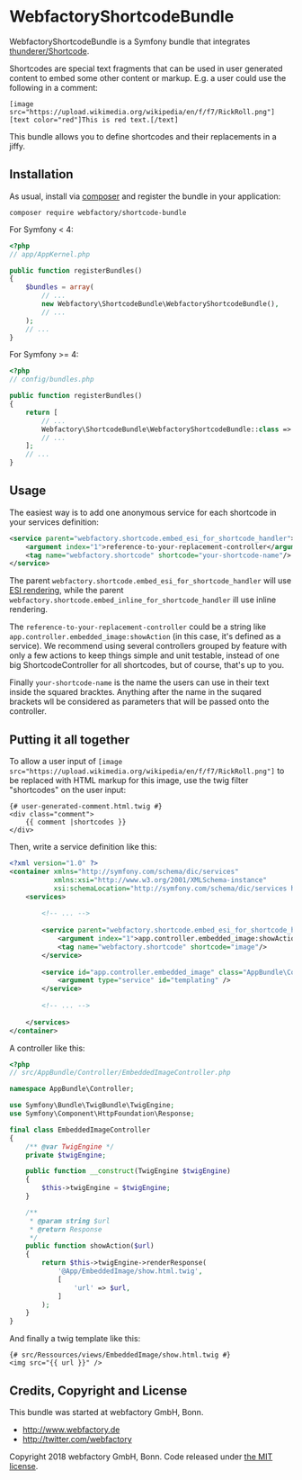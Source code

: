 # WebfactoryShortcodeBundle

WebfactoryShortcodeBundle is a Symfony bundle that integrates [thunderer/Shortcode](https://github.com/thunderer/Shortcode).

Shortcodes are special text fragments that can be used in user generated content to embed some other content or markup.
E.g. a user could use the following in a comment: 

```
[image src="https://upload.wikimedia.org/wikipedia/en/f/f7/RickRoll.png"]
[text color="red"]This is red text.[/text]
```

This bundle allows you to define shortcodes and their replacements in a jiffy.
 

## Installation

As usual, install via [composer](https://getcomposer.org/) and register the bundle in your application:

    composer require webfactory/shortcode-bundle

For Symfony < 4:

```php
<?php
// app/AppKernel.php

public function registerBundles()
{
    $bundles = array(
        // ...
        new Webfactory\ShortcodeBundle\WebfactoryShortcodeBundle(),
        // ...
    );
    // ...
}
```

For Symfony >= 4:

```php
<?php
// config/bundles.php

public function registerBundles()
{
    return [
        // ...
        Webfactory\ShortcodeBundle\WebfactoryShortcodeBundle::class => ['all' => true],
        // ...
    ];
    // ...
}
```


## Usage

The easiest way is to add one anonymous service for each shortcode in your services definition:

```xml  
<service parent="webfactory.shortcode.embed_esi_for_shortcode_handler">
    <argument index="1">reference-to-your-replacement-controller</argument>
    <tag name="webfactory.shortcode" shortcode="your-shortcode-name"/>
</service>
```

The parent ```webfactory.shortcode.embed_esi_for_shortcode_handler``` will use [ESI rendering](https://symfony.com/doc/current/http_cache/esi.html),
while the parent ```webfactory.shortcode.embed_inline_for_shortcode_handler``` ill use inline rendering.

The ```reference-to-your-replacement-controller``` could be a string like ```app.controller.embedded_image:showAction```
(in this case, it's defined as a service). We recommend using several controllers grouped by feature with only a few
actions to keep things simple and unit testable, instead of one big ShortcodeController for all shortcodes, but of
course, that's up to you.

Finally ```your-shortcode-name``` is the name the users can use in their text inside the squared bracktes. Anything
after the name in the suqared brackets wll be considered as parameters that will be passed onto the controller.   

## Putting it all together

To allow a user input of ```[image src="https://upload.wikimedia.org/wikipedia/en/f/f7/RickRoll.png"]``` to be replaced
with HTML markup for this image, use the twig filter "shortcodes" on the user input:

```twig
{# user-generated-comment.html.twig #}
<div class="comment">
    {{ comment |shortcodes }}
</div>
```

Then, write a service definition like this:

```xml  
<?xml version="1.0" ?>
<container xmlns="http://symfony.com/schema/dic/services"
           xmlns:xsi="http://www.w3.org/2001/XMLSchema-instance"
           xsi:schemaLocation="http://symfony.com/schema/dic/services http://symfony.com/schema/dic/services/services-1.0.xsd">
    <services>
    
        <!-- ... -->
        
        <service parent="webfactory.shortcode.embed_esi_for_shortcode_handler">
            <argument index="1">app.controller.embedded_image:showAction</argument>
            <tag name="webfactory.shortcode" shortcode="image"/>
        </service>
        
        <service id="app.controller.embedded_image" class="AppBundle\Controller\EmbeddedImageController">
            <argument type="service" id="templating" />
        </service>
        
        <!-- ... -->
        
    </services>
</container>
```

A controller like this:

```php
<?php
// src/AppBundle/Controller/EmbeddedImageController.php

namespace AppBundle\Controller;

use Symfony\Bundle\TwigBundle\TwigEngine;
use Symfony\Component\HttpFoundation\Response;

final class EmbeddedImageController
{
    /** @var TwigEngine */
    private $twigEngine;

    public function __construct(TwigEngine $twigEngine)
    {
        $this->twigEngine = $twigEngine;
    }

    /**
     * @param string $url
     * @return Response
     */
    public function showAction($url)
    {
        return $this->twigEngine->renderResponse(
            '@App/EmbeddedImage/show.html.twig',
            [
                'url' => $url,
            ]
        );
    }
}
```

And finally a twig template like this:

```twig
{# src/Ressources/views/EmbeddedImage/show.html.twig #}
<img src="{{ url }}" />
```


## Credits, Copyright and License

This bundle was started at webfactory GmbH, Bonn.

- <http://www.webfactory.de>
- <http://twitter.com/webfactory>

Copyright 2018 webfactory GmbH, Bonn. Code released under [the MIT license](LICENSE).
